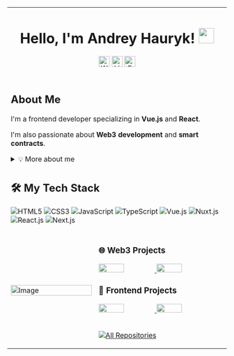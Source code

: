 <table>
  <tr>
    <td colspan="2" align="center">
      <h1>Hello, I'm Andrey Hauryk!
              <img src="https://media.giphy.com/media/hvRJCLFzcasrR4ia7z/giphy.gif" width="35"/>
      </h1>
      <p>
        <a href="https://andrey-hauryk.github.io/andrey-hauryk-web-cv/">
          <img 
            src="https://img.shields.io/badge/-Web%20CV-3423A6?style=flat&logo=Google-Chrome&logoColor=white" 
            alt="Website Badge" 
            height="25" 
        /></a>
        <a href="https://www.linkedin.com/in/andreyhauryk">
          <img 
            src="https://custom-icon-badges.demolab.com/badge/LinkedIn-0A66C2?logo=linkedin-white&logoColor=fff"
            alt="LinkedIn Badge" 
            height="25" 
          /></a>
        <a href="mailto:trooman22@gmail.com">
          <img 
          src="https://img.shields.io/badge/Gmail-D14836?logo=gmail&logoColor=white" 
          alt="Email Badge" 
          height="25" 
        /></a>
      </p>
    </td>
  </tr>
  <tr>
    <td colspan="2">
      <h2>About Me</h2>
      <p>I'm a frontend developer specializing in <strong>Vue.js</strong> and <strong>React</strong>.</p>
      <p>I'm also passionate about <strong>Web3 development</strong> and <strong>smart contracts</strong>.</p>
      <details>
        <summary>💡 More about me</summary>
        <ul>
          <li>💻 Experienced <strong>Frontend Developer</strong></li>
          <li>🛠 Specializing in <strong>smart contract integration</strong></li>
          <li>⚡ Working with <strong>Solidity, Ethereum SDKs</strong></li>
          <li>🚀 Passionate about <strong>decentralized UI/UX</strong></li>
        </ul>
      </details>
    </td>
  </tr>

  <tr>
    <td colspan="2">
      <h2>🛠 My Tech Stack</h2>
      <p>
        <img src="https://img.shields.io/badge/-HTML5-%23E44D27?style=flat-square&logo=html5&logoColor=ffffff" alt="HTML5" />
        <img src="https://img.shields.io/badge/-CSS3-%231572B6?style=flat-square&logo=css3" alt="CSS3" />
        <img src="https://img.shields.io/badge/-JavaScript-%23F7DF1C?style=flat-square&logo=javascript&logoColor=000000" alt="JavaScript" />
        <img src="https://img.shields.io/badge/-TypeScript-007ACC?style=flat-square&logo=typescript&logoColor=white" alt="TypeScript" />
        <img src="https://img.shields.io/badge/-Vue.js-%232c3e50?style=flat-square&logo=vuedotjs" alt="Vue.js" />
        <img src="https://img.shields.io/badge/-Nuxt.js-%23282C34?style=flat-square&logo=nuxtdotjs" alt="Nuxt.js" />
        <img src="https://img.shields.io/badge/-React.js-%23282C34?style=flat-square&logo=react" alt="React.js" />
        <img src="https://img.shields.io/badge/-Next.js-%23000000?style=flat-square&logo=nextdotjs" alt="Next.js" />
      </p>
    </td>
  </tr>

  <tr>
    <td rowspan="2" width="40%">
      <img src="https://i.imgur.com/VxANS89.jpg" width="100%" alt="Image" />
    </td>
    <td>
      <h3>🌐 Web3 Projects</h3>
      <p>
        <a href="https://github.com/Enhanced-TTVDropBot">
          <img width="45%" src="https://denvercoder1-github-readme-stats.vercel.app/api/pin/?username=Giingu&repo=Enhanced-TTVDropBot&theme=react&bg_color=1F222E&title_color=F85D7F&icon_color=F8D866&hide_border=true" />
        </a>
        <a href="https://github.com/Giingu/DiscordPlus">
          <img width="45%" src="https://denvercoder1-github-readme-stats.vercel.app/api/pin?username=Giingu&repo=DiscordPlus&theme=react&bg_color=1F222E&title_color=F85D7F&icon_color=F8D866&hide_border=true" />
        </a>
      </p>
      <h3>🎨 Frontend Projects</h3>
      <p>
        <a href="https://github.com/Enhanced-TTVDropBot">
          <img width="45%" src="https://denvercoder1-github-readme-stats.vercel.app/api/pin/?username=Giingu&repo=Enhanced-TTVDropBot&theme=react&bg_color=1F222E&title_color=F85D7F&icon_color=F8D866&hide_border=true" />
        </a>
        <a href="https://github.com/Giingu/DiscordPlus">
          <img width="45%" src="https://denvercoder1-github-readme-stats.vercel.app/api/pin?username=Giingu&repo=DiscordPlus&theme=react&bg_color=1F222E&title_color=F85D7F&icon_color=F8D866&hide_border=true" />
        </a>
      </p>
    </td>
  </tr>

  <tr>
    <td>
      <p align="left">
        <a href="https://github.com/andrey-hauryk?tab=repositories">
          <img alt="All Repositories" title="All Repositories" src="https://custom-icon-badges.herokuapp.com/badge/-All%20Repos-2962FF?style=for-the-badge&logoColor=white&logo=repo" />
        </a>
      </p>
    </td>
  </tr>
</table>
